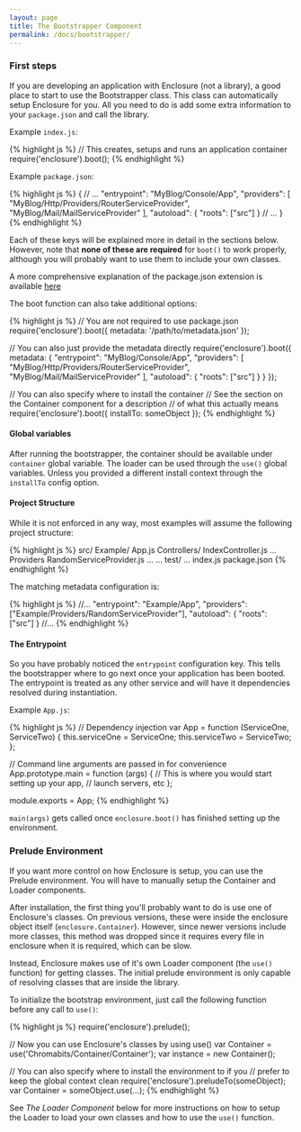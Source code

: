 ```yaml
---
layout: page
title: The Bootstrapper Component
permalink: /docs/bootstrapper/
---
```


### First steps

If you are developing an application with Enclosure (not a library), a good place to start to use the Bootstrapper class. This class can automatically setup Enclosure for you. All you need to do is add some extra information to your `package.json` and call the library. 

Example `index.js`:

{% highlight js %}
// This creates, setups and runs an application container
require('enclosure').boot();
{% endhighlight %}

Example `package.json`:

{% highlight js %}
{
    // ...
    "entrypoint": "MyBlog/Console/App",
    "providers": [
        "MyBlog/Http/Providers/RouterServiceProvider",
        "MyBlog/Mail/MailServiceProvider"
    ],
    "autoload": {
        "roots": ["src"]
    }
    // ...
}
{% endhighlight %}

Each of these keys will be explained more in detail in the sections below. However, note that **none of these are required** for `boot()` to work properly, although you will probably want to use them to include your own classes.

A more comprehensive explanation of the package.json extension is available [here](/docs/package/)

The boot function can also take additional options:

{% highlight js %}
// You are not required to use package.json
require('enclosure').boot({
    metadata: '/path/to/metadata.json'
});

// You can also just provide the metadata directly
require('enclosure').boot({
    metadata: {
        "entrypoint": "MyBlog/Console/App",
        "providers": [
            "MyBlog/Http/Providers/RouterServiceProvider",
            "MyBlog/Mail/MailServiceProvider"
        ],
        "autoload": {
            "roots": ["src"]
        }
    }
});

// You can also specify where to install the container
// See the section on the Container component for a description
// of what this actually means
require('enclosure').boot({
    installTo: someObject
});
{% endhighlight %}

#### Global variables

After running the bootstrapper, the container should be available under `container` global variable. The loader can be used through the `use()` global variables. Unless you provided a different install context through the `installTo` config option.

#### Project Structure

While it is not enforced in any way, most examples will assume the following project structure:

{% highlight js %}
src/
    Example/
        App.js
        Controllers/
            IndexController.js
            ...
        Providers
            RandomServiceProvider.js
            ...
        ...
test/
    ...
index.js
package.json
{% endhighlight %}

The matching metadata configuration is:

{% highlight js %}
//...
"entrypoint": "Example/App",
"providers": ["Example/Providers/RandomServiceProvider"],
"autoload": {
    "roots": ["src"]
}
//...
{% endhighlight %}

#### The Entrypoint

So you have probably noticed the `entrypoint` configuration key. This tells the bootstrapper where to go next once your application has been booted. The entrypoint is treated as any other service and will have it dependencies resolved during instantiation.

Example `App.js`:

{% highlight js %}
// Dependency injection
var App = function (ServiceOne, ServiceTwo) {
    this.serviceOne = ServiceOne;
    this.serviceTwo = ServiceTwo;
};

// Command line arguments are passed in for convenience
App.prototype.main = function (args) {
    // This is where you would start setting up your app,
    // launch servers, etc
};

module.exports = App;
{% endhighlight %}

`main(args)` gets called once `enclosure.boot()` has finished setting up the environment.

### Prelude Environment

If you want more control on how Enclosure is setup, you can use the Prelude environment. You will have to manually setup the Container and Loader components.

After installation, the first thing you'll probably want to do is use one of Enclosure's classes. On previous versions, these were inside the enclosure object itself (`enclosure.Container`). However, since newer versions include more classes, this method was dropped since it requires every file in enclosure when it is required, which can be slow.

Instead, Enclosure makes use of it's own Loader component (the `use()` function) for getting classes. The initial prelude environment is only capable of resolving classes that are inside the library. 

To initialize the bootstrap environment, just call the following function before any call to `use()`:

{% highlight js %}
require('enclosure').prelude();

// Now you can use Enclosure's classes by using use()
var Container = use('Chromabits/Container/Container');
var instance = new Container();

// You can also specify where to install the environment to if you 
// prefer to keep the global context clean
require('enclosure').preludeTo(someObject);
var Container = someObject.use(...);
{% endhighlight %}

See _The Loader Component_ below for more instructions on how to setup the Loader to load your own classes and how to use the `use()` function.

